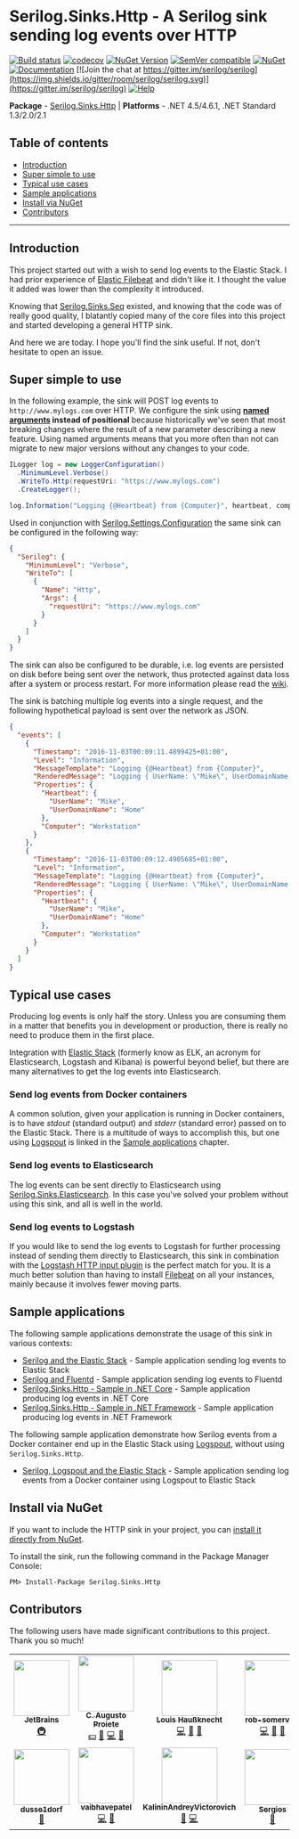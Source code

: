 # Serilog.Sinks.Http - A Serilog sink sending log events over HTTP

[![Build status](https://ci.appveyor.com/api/projects/status/ayvak8yo23k962sg/branch/master?svg=true)](https://ci.appveyor.com/project/FantasticFiasco/serilog-sinks-http)
[![codecov](https://codecov.io/gh/FantasticFiasco/serilog-sinks-http/branch/master/graph/badge.svg?token=cw6OYeQmdH)](https://codecov.io/gh/FantasticFiasco/serilog-sinks-http)
[![NuGet Version](http://img.shields.io/nuget/v/Serilog.Sinks.Http.svg?style=flat)](https://www.nuget.org/packages/Serilog.Sinks.Http/)
[![SemVer compatible](https://img.shields.io/badge/%E2%9C%85-SemVer%20compatible-blue)](https://semver.org/)
[![NuGet](https://img.shields.io/nuget/dt/Serilog.Sinks.Http.svg)](https://www.nuget.org/packages/Serilog.Sinks.Http/)
[![Documentation](https://img.shields.io/badge/docs-wiki-yellow.svg)](https://github.com/serilog/serilog/wiki)
[![Join the chat at https://gitter.im/serilog/serilog](https://img.shields.io/gitter/room/serilog/serilog.svg)](https://gitter.im/serilog/serilog)
[![Help](https://img.shields.io/badge/stackoverflow-serilog-orange.svg)](http://stackoverflow.com/questions/tagged/serilog)

__Package__ - [Serilog.Sinks.Http](https://www.nuget.org/packages/serilog.sinks.http)
| __Platforms__ - .NET 4.5/4.6.1, .NET Standard 1.3/2.0/2.1

## Table of contents

- [Introduction](#introduction)
- [Super simple to use](#super-simple-to-use)
- [Typical use cases](#typical-use-cases)
- [Sample applications](#sample-applications)
- [Install via NuGet](#install-via-nuget)
- [Contributors](#contributors)

---

## Introduction

This project started out with a wish to send log events to the Elastic Stack. I had prior experience of [Elastic Filebeat](https://www.elastic.co/beats/filebeat) and didn't like it. I thought the value it added was lower than the complexity it introduced.

Knowing that [Serilog.Sinks.Seq](https://github.com/serilog/serilog-sinks-seq) existed, and knowing that the code was of really good quality, I blatantly copied many of the core files into this project and started developing a general HTTP sink.

And here we are today. I hope you'll find the sink useful. If not, don't hesitate to open an issue.

## Super simple to use

In the following example, the sink will POST log events to `http://www.mylogs.com` over HTTP. We configure the sink using **[named arguments](https://docs.microsoft.com/en-us/dotnet/csharp/programming-guide/classes-and-structs/named-and-optional-arguments#named-arguments) instead of positional** because historically we've seen that most breaking changes where the result of a new parameter describing a new feature. Using named arguments means that you more often than not can migrate to new major versions without any changes to your code.

```csharp
ILogger log = new LoggerConfiguration()
  .MinimumLevel.Verbose()
  .WriteTo.Http(requestUri: "https://www.mylogs.com")
  .CreateLogger();

log.Information("Logging {@Heartbeat} from {Computer}", heartbeat, computer);
```

Used in conjunction with [Serilog.Settings.Configuration](https://github.com/serilog/serilog-settings-configuration) the same sink can be configured in the following way:

```json
{
  "Serilog": {
    "MinimumLevel": "Verbose",
    "WriteTo": [
      {
        "Name": "Http",
        "Args": {
          "requestUri": "https://www.mylogs.com"
        }
      }
    ]
  }
}
```

The sink can also be configured to be durable, i.e. log events are persisted on disk before being sent over the network, thus protected against data loss after a system or process restart. For more information please read the [wiki](https://github.com/FantasticFiasco/serilog-sinks-http/wiki).

The sink is batching multiple log events into a single request, and the following hypothetical payload is sent over the network as JSON.

```json
{
  "events": [
    {
      "Timestamp": "2016-11-03T00:09:11.4899425+01:00",
      "Level": "Information",
      "MessageTemplate": "Logging {@Heartbeat} from {Computer}",
      "RenderedMessage": "Logging { UserName: \"Mike\", UserDomainName: \"Home\" } from \"Workstation\"",
      "Properties": {
        "Heartbeat": {
          "UserName": "Mike",
          "UserDomainName": "Home"
        },
        "Computer": "Workstation"
      }
    },
    {
      "Timestamp": "2016-11-03T00:09:12.4905685+01:00",
      "Level": "Information",
      "MessageTemplate": "Logging {@Heartbeat} from {Computer}",
      "RenderedMessage": "Logging { UserName: \"Mike\", UserDomainName: \"Home\" } from \"Workstation\"",
      "Properties": {
        "Heartbeat": {
          "UserName": "Mike",
          "UserDomainName": "Home"
        },
        "Computer": "Workstation"
      }
    }
  ]
}
```

## Typical use cases

Producing log events is only half the story. Unless you are consuming them in a matter that benefits you in development or production, there is really no need to produce them in the first place.

Integration with [Elastic Stack](https://www.elastic.co/products) (formerly know as ELK, an acronym for Elasticsearch, Logstash and Kibana) is powerful beyond belief, but there are many alternatives to get the log events into Elasticsearch.

### Send log events from Docker containers

A common solution, given your application is running in Docker containers, is to have *stdout* (standard output) and *stderr* (standard error) passed on to the Elastic Stack. There is a multitude of ways to accomplish this, but one using [Logspout](https://github.com/gliderlabs/logspout) is linked in the [Sample applications](#sample-applications) chapter.

### Send log events to Elasticsearch

The log events can be sent directly to Elasticsearch using [Serilog.Sinks.Elasticsearch](https://github.com/serilog/serilog-sinks-elasticsearch). In this case you've solved your problem without using this sink, and all is well in the world.

### Send log events to Logstash

If you would like to send the log events to Logstash for further processing instead of sending them directly to Elasticsearch, this sink in combination with the [Logstash HTTP input plugin](https://www.elastic.co/blog/introducing-logstash-input-http-plugin) is the perfect match for you. It is a much better solution than having to install [Filebeat](https://www.elastic.co/products/beats/filebeat) on all your instances, mainly because it involves fewer moving parts.

## Sample applications

The following sample applications demonstrate the usage of this sink in various contexts:

- [Serilog and the Elastic Stack](https://github.com/FantasticFiasco/serilog-sinks-http-sample-elastic-stack) - Sample application sending log events to Elastic Stack
- [Serilog and Fluentd](https://github.com/FantasticFiasco/serilog-sinks-http-sample-fluentd) - Sample application sending log events to Fluentd
- [Serilog.Sinks.Http - Sample in .NET Core](https://github.com/FantasticFiasco/serilog-sinks-http-sample-dotnet-core) - Sample application producing log events in .NET Core
- [Serilog.Sinks.Http - Sample in .NET Framework](https://github.com/FantasticFiasco/serilog-sinks-http-sample-dotnet-framework) - Sample application producing log events in .NET Framework

The following sample application demonstrate how Serilog events from a Docker container end up in the Elastic Stack using [Logspout](https://github.com/gliderlabs/logspout), without using `Serilog.Sinks.Http`.

- [Serilog, Logspout and the Elastic Stack](https://github.com/FantasticFiasco/serilog-logspout-elastic-stack) - Sample application sending log events from a Docker container using Logspout to Elastic Stack

## Install via NuGet

If you want to include the HTTP sink in your project, you can [install it directly from NuGet](https://www.nuget.org/packages/Serilog.Sinks.Http/).

To install the sink, run the following command in the Package Manager Console:

```
PM> Install-Package Serilog.Sinks.Http
```

## Contributors

The following users have made significant contributions to this project. Thank you so much!

<!-- ALL-CONTRIBUTORS-LIST:START - Do not remove or modify this section -->
<!-- prettier-ignore-start -->
<!-- markdownlint-disable -->
<table>
  <tr>
    <td align="center"><a href="https://jetbrains.com/opensource"><img src="https://avatars.githubusercontent.com/u/878437?v=4?s=100" width="100px;" alt=""/><br /><sub><b>JetBrains</b></sub></a><br /><a href="#infra-JetBrains" title="Infrastructure (Hosting, Build-Tools, etc)">🚇</a></td>
    <td align="center"><a href="https://augustoproiete.net/"><img src="https://avatars.githubusercontent.com/u/177608?v=4?s=100" width="100px;" alt=""/><br /><sub><b>C. Augusto Proiete</b></sub></a><br /><a href="#financial-augustoproiete" title="Financial">💵</a> <a href="#question-augustoproiete" title="Answering Questions">💬</a> <a href="https://github.com/FantasticFiasco/serilog-sinks-http/commits?author=augustoproiete" title="Code">💻</a> <a href="#ideas-augustoproiete" title="Ideas, Planning, & Feedback">🤔</a></td>
    <td align="center"><a href="https://github.com/lhaussknecht"><img src="https://avatars.githubusercontent.com/u/140147?v=4?s=100" width="100px;" alt=""/><br /><sub><b>Louis Haußknecht</b></sub></a><br /><a href="https://github.com/FantasticFiasco/serilog-sinks-http/commits?author=lhaussknecht" title="Code">💻</a> <a href="#ideas-lhaussknecht" title="Ideas, Planning, & Feedback">🤔</a> <a href="https://github.com/FantasticFiasco/serilog-sinks-http/issues?q=author%3Alhaussknecht" title="Bug reports">🐛</a></td>
    <td align="center"><a href="https://github.com/rob-somerville"><img src="https://avatars.githubusercontent.com/u/12766610?v=4?s=100" width="100px;" alt=""/><br /><sub><b>rob-somerville</b></sub></a><br /><a href="https://github.com/FantasticFiasco/serilog-sinks-http/commits?author=rob-somerville" title="Code">💻</a> <a href="#ideas-rob-somerville" title="Ideas, Planning, & Feedback">🤔</a> <a href="https://github.com/FantasticFiasco/serilog-sinks-http/issues?q=author%3Arob-somerville" title="Bug reports">🐛</a></td>
    <td align="center"><a href="https://github.com/kvpt"><img src="https://avatars.githubusercontent.com/u/1446221?v=4?s=100" width="100px;" alt=""/><br /><sub><b>Kevin Petit</b></sub></a><br /><a href="https://github.com/FantasticFiasco/serilog-sinks-http/commits?author=kvpt" title="Code">💻</a> <a href="#ideas-kvpt" title="Ideas, Planning, & Feedback">🤔</a> <a href="https://github.com/FantasticFiasco/serilog-sinks-http/issues?q=author%3Akvpt" title="Bug reports">🐛</a></td>
    <td align="center"><a href="https://github.com/aleksaradz"><img src="https://avatars.githubusercontent.com/u/72725560?v=4?s=100" width="100px;" alt=""/><br /><sub><b>aleksaradz</b></sub></a><br /><a href="https://github.com/FantasticFiasco/serilog-sinks-http/commits?author=aleksaradz" title="Code">💻</a> <a href="#ideas-aleksaradz" title="Ideas, Planning, & Feedback">🤔</a> <a href="https://github.com/FantasticFiasco/serilog-sinks-http/issues?q=author%3Aaleksaradz" title="Bug reports">🐛</a></td>
    <td align="center"><a href="https://github.com/michaeltdaniels"><img src="https://avatars.githubusercontent.com/u/45430678?v=4?s=100" width="100px;" alt=""/><br /><sub><b>michaeltdaniels</b></sub></a><br /><a href="#ideas-michaeltdaniels" title="Ideas, Planning, & Feedback">🤔</a></td>
  </tr>
  <tr>
    <td align="center"><a href="https://github.com/dusse1dorf"><img src="https://avatars.githubusercontent.com/u/37047967?v=4?s=100" width="100px;" alt=""/><br /><sub><b>dusse1dorf</b></sub></a><br /><a href="#ideas-dusse1dorf" title="Ideas, Planning, & Feedback">🤔</a></td>
    <td align="center"><a href="https://github.com/vaibhavepatel"><img src="https://avatars.githubusercontent.com/u/23142694?v=4?s=100" width="100px;" alt=""/><br /><sub><b>vaibhavepatel</b></sub></a><br /><a href="https://github.com/FantasticFiasco/serilog-sinks-http/commits?author=vaibhavepatel" title="Code">💻</a> <a href="#ideas-vaibhavepatel" title="Ideas, Planning, & Feedback">🤔</a></td>
    <td align="center"><a href="https://github.com/KalininAndreyVictorovich"><img src="https://avatars.githubusercontent.com/u/1285535?v=4?s=100" width="100px;" alt=""/><br /><sub><b>KalininAndreyVictorovich</b></sub></a><br /><a href="https://github.com/FantasticFiasco/serilog-sinks-http/issues?q=author%3AKalininAndreyVictorovich" title="Bug reports">🐛</a> <a href="https://github.com/FantasticFiasco/serilog-sinks-http/commits?author=KalininAndreyVictorovich" title="Code">💻</a></td>
    <td align="center"><a href="https://github.com/tipasergio"><img src="https://avatars.githubusercontent.com/u/6435956?v=4?s=100" width="100px;" alt=""/><br /><sub><b>Sergios</b></sub></a><br /><a href="https://github.com/FantasticFiasco/serilog-sinks-http/issues?q=author%3Atipasergio" title="Bug reports">🐛</a></td>
  </tr>
</table>

<!-- markdownlint-restore -->
<!-- prettier-ignore-end -->

<!-- ALL-CONTRIBUTORS-LIST:END -->

